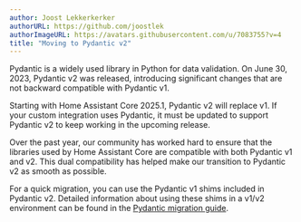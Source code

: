```yaml
---
author: Joost Lekkerkerker
authorURL: https://github.com/joostlek
authorImageURL: https://avatars.githubusercontent.com/u/7083755?v=4
title: "Moving to Pydantic v2"
---
```


Pydantic is a widely used library in Python for data validation. On June 30, 2023, Pydantic v2 was released, introducing significant changes that are not backward compatible with Pydantic v1.

Starting with Home Assistant Core 2025.1, Pydantic v2 will replace v1. If your custom integration uses Pydantic, it must be updated to support Pydantic v2 to keep working in the upcoming release.

Over the past year, our community has worked hard to ensure that the libraries used by Home Assistant Core are compatible with both Pydantic v1 and v2. This dual compatibility has helped make our transition to Pydantic v2 as smooth as possible.

For a quick migration, you can use the Pydantic v1 shims included in Pydantic v2. Detailed information about using these shims in a v1/v2 environment can be found in the [Pydantic migration guide](https://docs.pydantic.dev/latest/migration/#using-pydantic-v1-features-in-a-v1v2-environment).